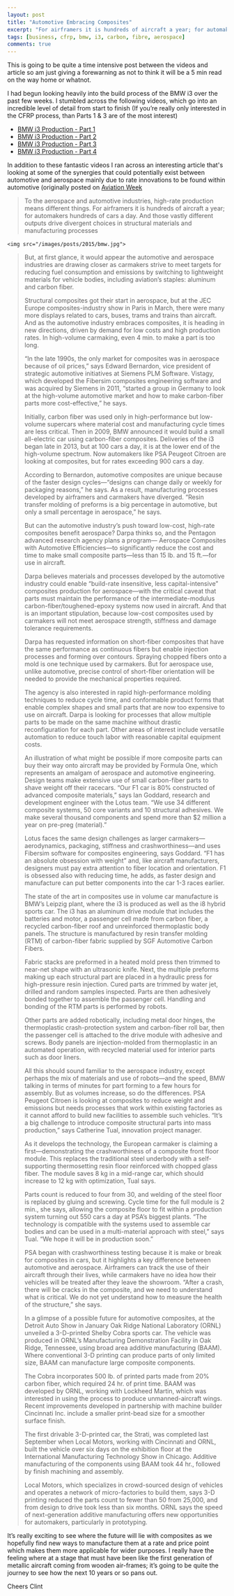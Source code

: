```yaml
---
layout: post
title: "Automotive Embracing Composites"
excerpt: "For airframers it is hundreds of aircraft a year; for automakers hundreds of cars a day."
tags: [business, cfrp, bmw, i3, carbon, fibre, aerospace]
comments: true
---
```

This is going to be quite a time intensive post between the videos and article so am just giving a forewarning as not to think it will be a 5 min read on the way home or whatnot. 

I had begun looking heavily into the build process of the BMW i3 over the past few weeks. I stumbled across the following videos, which go into an incredible level of detail from start to finish (If you’re really only interested in the CFRP process, than Parts 1 & 3 are of the most interest)

* [BMW i3 Production - Part 1](https://youtu.be/gt1k3BLN7pw)
* [BMW i3 Production - Part 2](https://youtu.be/1u7XiBnwPCw)
* [BMW i3 Production - Part 3](https://youtu.be/htuVoxuMQFQ)
* [BMW i3 Production - Part 4]( https://youtu.be/kfISmVGCjxg)

In addition to these fantastic videos I ran across an interesting article that's looking at some of the synergies that could potentially exist between automotive and aerospace mainly due to rate innovations to be found within automotive (originally posted on [Aviation Week]( http://m.aviationweek.com/technology/automotive-industry-embraces-composites-can-aerospace-benefit)

> To the aerospace and automotive industries, high-rate production means different things. For airframers it is hundreds of aircraft a year; for automakers hundreds of cars a day. And those vastly different outputs drive divergent choices in structural materials and manufacturing processes
> 
> <figure>
	<img src="/images/posts/2015/bmw.jpg">
> </figure>
>
> But, at first glance, it would appear the automotive and aerospace industries are drawing closer as carmakers strive to meet targets for reducing fuel consumption and emissions by switching to lightweight materials for vehicle bodies, including aviation’s staples: aluminum and carbon fiber.
>
> Structural composites got their start in aerospace, but at the JEC Europe composites-industry show in Paris in March, there were many more displays related to cars, buses, trams and trains than aircraft. And as the automotive industry embraces composites, it is heading in new directions, driven by demand for low costs and high production rates. In high-volume carmaking, even 4 min. to make a part is too long.
>
> “In the late 1990s, the only market for composites was in aerospace because of oil prices,” says Edward Bernardon, vice president of strategic automotive initiatives at Siemens PLM Software. Vistagy, which developed the Fibersim composites engineering software and was acquired by Siemens in 2011, “started a group in Germany to look at the high-volume automotive market and how to make carbon-fiber parts more cost-effective,” he says.
>
> Initially, carbon fiber was used only in high-performance but low-volume supercars where material cost and manufacturing cycle times are less critical. Then in 2009, BMW announced it would build a small all-electric car using carbon-fiber composites. Deliveries of the i3 began late in 2013, but at 100 cars a day, it is at the lower end of the high-volume spectrum. Now automakers like PSA Peugeot Citroen are looking at composites, but for rates exceeding 900 cars a day.
>
> According to Bernardon, automotive composites are unique because of the faster design cycles—“designs can change daily or weekly for packaging reasons,” he says. As a result, manufacturing processes developed by airframers and carmakers have diverged. “Resin transfer molding of preforms is a big percentage in automotive, but only a small percentage in aerospace,” he says.
>
> But can the automotive industry’s push toward low-cost, high-rate composites benefit aerospace? Darpa thinks so, and the Pentagon advanced research agency plans a program— Aerospace Composites with Automotive Efficiencies—to significantly reduce the cost and time to make small composite parts—less than 15 lb. and 15 ft.—for use in aircraft.
>
> Darpa believes materials and processes developed by the automotive industry could enable “build-rate insensitive, less capital-intensive” composites production for aerospace—with the critical caveat that parts must maintain the performance of the intermediate-modulus carbon-fiber/toughened-epoxy systems now used in aircraft. And that is an important stipulation, because low-cost composites used by carmakers will not meet aerospace strength, stiffness and damage tolerance requirements.
>
> Darpa has requested information on short-fiber composites that have the same performance as continuous fibers but enable injection processes and forming over contours. Spraying chopped fibers onto a mold is one technique used by carmakers. But for aerospace use, unlike automotive, precise control of short-fiber orientation will be needed to provide the mechanical properties required.
>
> The agency is also interested in rapid high-performance molding techniques to reduce cycle time, and conformable product forms that enable complex shapes and small parts that are now too expensive to use on aircraft. Darpa is looking for processes that allow multiple parts to be made on the same machine without drastic reconfiguration for each part. Other areas of interest include versatile automation to reduce touch labor with reasonable capital equipment costs.
>
> An illustration of what might be possible if more composite parts can buy their way onto aircraft may be provided by Formula One, which represents an amalgam of aerospace and automotive engineering. Design teams make extensive use of small carbon-fiber parts to shave weight off their racecars. “Our F1 car is 80% constructed of advanced composite materials,” says Ian Goddard, research and development engineer with the Lotus team. “We use 34 different composite systems, 50 core variants and 10 structural adhesives. We make several thousand components and spend more than $2 million a year on pre-preg (material).” 
>
> Lotus faces the same design challenges as larger carmakers—aerodynamics, packaging, stiffness and crashworthiness—and uses Fibersim software for composites engineering, says Goddard. “F1 has an absolute obsession with weight” and, like aircraft manufacturers, designers must pay extra attention to fiber location and orientation. F1 is obsessed also with reducing time, he adds, as faster design and manufacture can put better components into the car 1-3 races earlier.
>
> The state of the art in composites use in volume car manufacture is BMW’s Leipzig plant, where the i3 is produced as well as the i8 hybrid sports car. The i3 has an aluminum drive module that includes the batteries and motor, a passenger cell made from carbon fiber, a recycled carbon-fiber roof and unreinforced thermoplastic body panels. The structure is manufactured by resin transfer molding (RTM) of carbon-fiber fabric supplied by SGF Automotive Carbon Fibers.
>
> Fabric stacks are preformed in a heated mold press then trimmed to near-net shape with an ultrasonic knife. Next, the multiple preforms making up each structural part are placed in a hydraulic press for high-pressure resin injection. Cured parts are trimmed by water jet, drilled and random samples inspected. Parts are then adhesively bonded together to assemble the passenger cell. Handling and bonding of the RTM parts is performed by robots.
>
> Other parts are added robotically, including metal door hinges, the thermoplastic crash-protection system and carbon-fiber roll bar, then the passenger cell is attached to the drive module with adhesive and screws. Body panels are injection-molded from thermoplastic in an automated operation, with recycled material used for interior parts such as door liners.
>
> All this should sound familiar to the aerospace industry, except perhaps the mix of materials and use of robots—and the speed, BMW talking in terms of minutes for part forming to a few hours for assembly. But as volumes increase, so do the differences. PSA Peugeot Citroen is looking at composites to reduce weight and emissions but needs processes that work within existing factories as it cannot afford to build new facilities to assemble such vehicles. “It’s a big challenge to introduce composite structural parts into mass production,” says Catherine Tual, innovation project manager.
>
> As it develops the technology, the European carmaker is claiming a first—demonstrating the crashworthiness of a composite front floor module. This replaces the traditional steel underbody with a self-supporting thermosetting resin floor reinforced with chopped glass fiber. The module saves 8 kg in a mid-range car, which should increase to 12 kg with optimization, Tual says.
>
> Parts count is reduced to four from 30, and welding of the steel floor is replaced by gluing and screwing. Cycle time for the full module is 2 min., she says, allowing the composite floor to fit within a production system turning out 550 cars a day at PSA’s biggest plants. “The technology is compatible with the systems used to assemble car bodies and can be used in a multi-material approach with steel,” says Tual. “We hope it will be in production soon.”
>
> PSA began with crashworthiness testing because it is make or break for composites in cars, but it highlights a key difference between automotive and aerospace. Airframers can track the use of their aircraft through their lives, while carmakers have no idea how their vehicles will be treated after they leave the showroom. “After a crash, there will be cracks in the composite, and we need to understand what is critical. We do not yet understand how to measure the health of the structure,” she says.
>
> In a glimpse of a possible future for automotive composites, at the Detroit Auto Show in January Oak Ridge National Laboratory (ORNL) unveiled a 3-D-printed Shelby Cobra sports car. The vehicle was produced in ORNL’s Manufacturing Demonstration Facility in Oak Ridge, Tennessee, using broad area additive manufacturing (BAAM). Where conventional 3-D printing can produce parts of only limited size, BAAM can manufacture large composite components.
>
> The Cobra incorporates 500 lb. of printed parts made from 20% carbon fiber, which required 24 hr. of print time. BAAM was developed by ORNL, working with Lockheed Martin, which was interested in using the process to produce unmanned-aircraft wings. Recent improvements developed in partnership with machine builder Cincinnati Inc. include a smaller print-bead size for a smoother surface finish.
>
> The first drivable 3-D-printed car, the Strati, was completed last September when Local Motors, working with Cincinnati and ORNL, built the vehicle over six days on the exhibition floor at the International Manufacturing Technology Show in Chicago. Additive manufacturing of the components using BAAM took 44 hr., followed by finish machining and assembly.
>
> Local Motors, which specializes in crowd-sourced design of vehicles and operates a network of micro-factories to build them, says 3-D printing reduced the parts count to fewer than 50 from 25,000, and from design to drive took less than six months. ORNL says the speed of next-generation additive manufacturing offers new opportunities for automakers, particularly in prototyping. 
>
It’s really exciting to see where the future will lie with composites as we hopefully find new ways to manufacture them at a rate and price point which makes them more applicable for wider purposes. I really have the feeling where at a stage that must have been like the first generation of metallic aircraft coming from wooden air-frames; it’s going to be quite the journey to see how the next 10 years or so pans out. 

Cheers Clint
